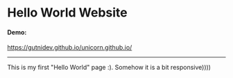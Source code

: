 # Hello World Website
#### Demo:
https://gutnidev.github.io/unicorn.github.io/

------------


This is my first "Hello World" page :). 
Somehow it is a bit responsive))))
